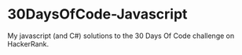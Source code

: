 # 30DaysOfCode-Javascript
My javascript (and C#) solutions to the 30 Days Of Code challenge on HackerRank.

